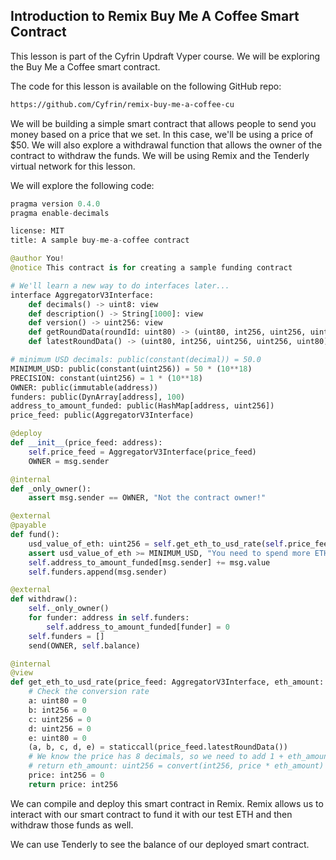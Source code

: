 ## Introduction to Remix Buy Me A Coffee Smart Contract

This lesson is part of the Cyfrin Updraft Vyper course. We will be exploring the Buy Me a Coffee smart contract.

The code for this lesson is available on the following GitHub repo:

```bash
https://github.com/Cyfrin/remix-buy-me-a-coffee-cu
```

We will be building a simple smart contract that allows people to send you money based on a price that we set. In this case, we'll be using a price of $50. We will also explore a withdrawal function that allows the owner of the contract to withdraw the funds. We will be using Remix and the Tenderly virtual network for this lesson.

We will explore the following code:

```python
pragma version 0.4.0
pragma enable-decimals

license: MIT
title: A sample buy-me-a-coffee contract

@author You!
@notice This contract is for creating a sample funding contract

# We'll learn a new way to do interfaces later...
interface AggregatorV3Interface:
    def decimals() -> uint8: view
    def description() -> String[1000]: view
    def version() -> uint256: view
    def getRoundData(roundId: uint80) -> (uint80, int256, uint256, uint256, uint80): view
    def latestRoundData() -> (uint80, int256, uint256, uint256, uint80): view

# minimum USD decimals: public(constant(decimal)) = 50.0
MINIMUM_USD: public(constant(uint256)) = 50 * (10**18)
PRECISION: constant(uint256) = 1 * (10**18)
OWNER: public(immutable(address))
funders: public(DynArray[address], 100)
address_to_amount_funded: public(HashMap[address, uint256])
price_feed: public(AggregatorV3Interface)

@deploy
def __init__(price_feed: address):
    self.price_feed = AggregatorV3Interface(price_feed)
    OWNER = msg.sender

@internal
def _only_owner():
    assert msg.sender == OWNER, "Not the contract owner!"

@external
@payable
def fund():
    usd_value_of_eth: uint256 = self.get_eth_to_usd_rate(self.price_feed, msg.value)
    assert usd_value_of_eth >= MINIMUM_USD, "You need to spend more ETH!!"
    self.address_to_amount_funded[msg.sender] += msg.value
    self.funders.append(msg.sender)

@external
def withdraw():
    self._only_owner()
    for funder: address in self.funders:
        self.address_to_amount_funded[funder] = 0
    self.funders = []
    send(OWNER, self.balance)

@internal
@view
def get_eth_to_usd_rate(price_feed: AggregatorV3Interface, eth_amount: uint256) -> uint256:
    # Check the conversion rate
    a: uint80 = 0
    b: int256 = 0
    c: uint256 = 0
    d: uint256 = 0
    e: uint80 = 0
    (a, b, c, d, e) = staticcall(price_feed.latestRoundData())
    # We know the price has 8 decimals, so we need to add 1 + eth_amount: uint256 = convert(int256, (10**18) * (b * (10**-8)))
    # return eth_amount: uint256 = convert(int256, price * eth_amount)
    price: int256 = 0
    return price: int256
```

We can compile and deploy this smart contract in Remix. Remix allows us to interact with our smart contract to fund it with our test ETH and then withdraw those funds as well.

We can use Tenderly to see the balance of our deployed smart contract.
